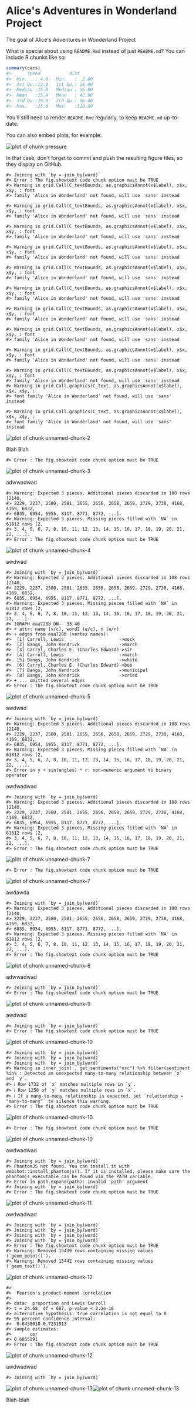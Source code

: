 <!-- README.md is generated from README.Rmd. Please edit that file -->



# Alice's Adventures in Wonderland Project

<!-- badges: start -->
<!-- badges: end -->

The goal of Alice's Adventures in Wonderland Project

What is special about using `README.Rmd` instead of just `README.md`? You can include R chunks like so:


```r
summary(cars)
#>      speed           dist       
#>  Min.   : 4.0   Min.   :  2.00  
#>  1st Qu.:12.0   1st Qu.: 26.00  
#>  Median :15.0   Median : 36.00  
#>  Mean   :15.4   Mean   : 42.98  
#>  3rd Qu.:19.0   3rd Qu.: 56.00  
#>  Max.   :25.0   Max.   :120.00
```

You'll still need to render `README.Rmd` regularly, to keep `README.md` up-to-date.

You can also embed plots, for example:

![plot of chunk pressure](figure/pressure-1.png)

In that case, don't forget to commit and push the resulting figure files, so they display on GitHub.



```
#> Joining with `by = join_by(word)`
#> Error : The fig.showtext code chunk option must be TRUE
#> Warning in grid.Call(C_textBounds, as.graphicsAnnot(x$label), x$x, x$y, : font
#> family 'Alice in Wonderland' not found, will use 'sans' instead

#> Warning in grid.Call(C_textBounds, as.graphicsAnnot(x$label), x$x, x$y, : font
#> family 'Alice in Wonderland' not found, will use 'sans' instead

#> Warning in grid.Call(C_textBounds, as.graphicsAnnot(x$label), x$x, x$y, : font
#> family 'Alice in Wonderland' not found, will use 'sans' instead

#> Warning in grid.Call(C_textBounds, as.graphicsAnnot(x$label), x$x, x$y, : font
#> family 'Alice in Wonderland' not found, will use 'sans' instead

#> Warning in grid.Call(C_textBounds, as.graphicsAnnot(x$label), x$x, x$y, : font
#> family 'Alice in Wonderland' not found, will use 'sans' instead

#> Warning in grid.Call(C_textBounds, as.graphicsAnnot(x$label), x$x, x$y, : font
#> family 'Alice in Wonderland' not found, will use 'sans' instead

#> Warning in grid.Call(C_textBounds, as.graphicsAnnot(x$label), x$x, x$y, : font
#> family 'Alice in Wonderland' not found, will use 'sans' instead

#> Warning in grid.Call(C_textBounds, as.graphicsAnnot(x$label), x$x, x$y, : font
#> family 'Alice in Wonderland' not found, will use 'sans' instead

#> Warning in grid.Call(C_textBounds, as.graphicsAnnot(x$label), x$x, x$y, : font
#> family 'Alice in Wonderland' not found, will use 'sans' instead

#> Warning in grid.Call(C_textBounds, as.graphicsAnnot(x$label), x$x, x$y, : font
#> family 'Alice in Wonderland' not found, will use 'sans' instead
#> Warning in grid.Call.graphics(C_text, as.graphicsAnnot(x$label), x$x, x$y, :
#> font family 'Alice in Wonderland' not found, will use 'sans' instead

#> Warning in grid.Call.graphics(C_text, as.graphicsAnnot(x$label), x$x, x$y, :
#> font family 'Alice in Wonderland' not found, will use 'sans' instead
```

![plot of chunk unnamed-chunk-2](figure/unnamed-chunk-2-1.png)

Blah Blah


```
#> Error : The fig.showtext code chunk option must be TRUE
```

![plot of chunk unnamed-chunk-3](figure/unnamed-chunk-3-1.png)

adwwadwad


```
#> Warning: Expected 3 pieces. Additional pieces discarded in 108 rows [2140,
#> 2229, 2237, 2580, 2581, 2655, 2656, 2658, 2659, 2729, 2730, 4168, 4169, 6832,
#> 6835, 6954, 6955, 8117, 8771, 8772, ...].
#> Warning: Expected 3 pieces. Missing pieces filled with `NA` in 61812 rows [2,
#> 3, 4, 5, 6, 7, 8, 10, 11, 12, 13, 14, 15, 16, 17, 18, 19, 20, 21, 22, ...].
#> Error : The fig.showtext code chunk option must be TRUE
```

![plot of chunk unnamed-chunk-4](figure/unnamed-chunk-4-1.png)

awdwad


```
#> Joining with `by = join_by(word)`
#> Warning: Expected 3 pieces. Additional pieces discarded in 108 rows [2140,
#> 2229, 2237, 2580, 2581, 2655, 2656, 2658, 2659, 2729, 2730, 4168, 4169, 6832,
#> 6835, 6954, 6955, 8117, 8771, 8772, ...].
#> Warning: Expected 3 pieces. Missing pieces filled with `NA` in 61812 rows [2,
#> 3, 4, 5, 6, 7, 8, 10, 11, 12, 13, 14, 15, 16, 17, 18, 19, 20, 21, 22, ...].
#> IGRAPH eaa728b DN-- 33 40 -- 
#> + attr: name (v/c), word2 (e/c), n (e/n)
#> + edges from eaa728b (vertex names):
#>  [1] Carroll, Lewis                     ->mock     
#>  [2] Bangs, John Kendrick               ->march    
#>  [3] Carryl, Charles E. (Charles Edward)->sir      
#>  [4] Carroll, Lewis                     ->march    
#>  [5] Bangs, John Kendrick               ->white    
#>  [6] Carryl, Charles E. (Charles Edward)->bob      
#>  [7] Bangs, John Kendrick               ->municipal
#>  [8] Bangs, John Kendrick               ->cried    
#> + ... omitted several edges
#> Error : The fig.showtext code chunk option must be TRUE
```

![plot of chunk unnamed-chunk-5](figure/unnamed-chunk-5-1.png)

awdwad


```
#> Joining with `by = join_by(word)`
#> Warning: Expected 3 pieces. Additional pieces discarded in 108 rows [2140,
#> 2229, 2237, 2580, 2581, 2655, 2656, 2658, 2659, 2729, 2730, 4168, 4169, 6832,
#> 6835, 6954, 6955, 8117, 8771, 8772, ...].
#> Warning: Expected 3 pieces. Missing pieces filled with `NA` in 61812 rows [2,
#> 3, 4, 5, 6, 7, 8, 10, 11, 12, 13, 14, 15, 16, 17, 18, 19, 20, 21, 22, ...].
#> Error in y + sin(angles) * r: non-numeric argument to binary operator
```

awdwadwad


```
#> Joining with `by = join_by(word)`
#> Warning: Expected 3 pieces. Additional pieces discarded in 108 rows [2140,
#> 2229, 2237, 2580, 2581, 2655, 2656, 2658, 2659, 2729, 2730, 4168, 4169, 6832,
#> 6835, 6954, 6955, 8117, 8771, 8772, ...].
#> Warning: Expected 3 pieces. Missing pieces filled with `NA` in 61812 rows [2,
#> 3, 4, 5, 6, 7, 8, 10, 11, 12, 13, 14, 15, 16, 17, 18, 19, 20, 21, 22, ...].
#> Error : The fig.showtext code chunk option must be TRUE
```

![plot of chunk unnamed-chunk-7](figure/unnamed-chunk-7-1.png)

```
#> Error : The fig.showtext code chunk option must be TRUE
```

![plot of chunk unnamed-chunk-7](figure/unnamed-chunk-7-2.png)

awdawda


```
#> Joining with `by = join_by(word)`
#> Warning: Expected 3 pieces. Additional pieces discarded in 108 rows [2140,
#> 2229, 2237, 2580, 2581, 2655, 2656, 2658, 2659, 2729, 2730, 4168, 4169, 6832,
#> 6835, 6954, 6955, 8117, 8771, 8772, ...].
#> Warning: Expected 3 pieces. Missing pieces filled with `NA` in 61812 rows [2,
#> 3, 4, 5, 6, 7, 8, 10, 11, 12, 13, 14, 15, 16, 17, 18, 19, 20, 21, 22, ...].
#> Error : The fig.showtext code chunk option must be TRUE
```

![plot of chunk unnamed-chunk-8](figure/unnamed-chunk-8-1.png)

adwwadwad


```
#> Joining with `by = join_by(word)`
#> Error : The fig.showtext code chunk option must be TRUE
```

![plot of chunk unnamed-chunk-9](figure/unnamed-chunk-9-1.png)

awdwad


```
#> Joining with `by = join_by(word)`
#> Error : The fig.showtext code chunk option must be TRUE
```

![plot of chunk unnamed-chunk-10](figure/unnamed-chunk-10-1.png)

```
#> Joining with `by = join_by(word)`
#> Joining with `by = join_by(word)`
#> Joining with `by = join_by(word)`
#> Warning in inner_join(., get_sentiments("nrc") %>% filter(sentiment %in% : Detected an unexpected many-to-many relationship between `x` and `y`.
#> ℹ Row 1732 of `x` matches multiple rows in `y`.
#> ℹ Row 1250 of `y` matches multiple rows in `x`.
#> ℹ If a many-to-many relationship is expected, set `relationship = "many-to-many"` to silence this warning.
#> Error : The fig.showtext code chunk option must be TRUE
```

![plot of chunk unnamed-chunk-10](figure/unnamed-chunk-10-2.png)

```
#> Error : The fig.showtext code chunk option must be TRUE
```

![plot of chunk unnamed-chunk-10](figure/unnamed-chunk-10-3.png)

awdwadwad


```
#> Joining with `by = join_by(word)`
#> PhantomJS not found. You can install it with webshot::install_phantomjs(). If it is installed, please make sure the phantomjs executable can be found via the PATH variable.
#> Error in path.expand(path): invalid 'path' argument
#> Joining with `by = join_by(word)`
#> Error : The fig.showtext code chunk option must be TRUE
```

![plot of chunk unnamed-chunk-11](figure/unnamed-chunk-11-1.png)

awdwadwad


```
#> Joining with `by = join_by(word)`
#> Joining with `by = join_by(word)`
#> Joining with `by = join_by(word)`
#> Joining with `by = join_by(word)`
#> Error : The fig.showtext code chunk option must be TRUE
#> Warning: Removed 15439 rows containing missing values (`geom_point()`).
#> Warning: Removed 15442 rows containing missing values (`geom_text()`).
```

![plot of chunk unnamed-chunk-12](figure/unnamed-chunk-12-1.png)

```
#> 
#> 	Pearson's product-moment correlation
#> 
#> data:  proportion and Lewis Carroll
#> t = 24.68, df = 687, p-value < 2.2e-16
#> alternative hypothesis: true correlation is not equal to 0
#> 95 percent confidence interval:
#>  0.6438018 0.7231913
#> sample estimates:
#>       cor 
#> 0.6855291
#> Error : The fig.showtext code chunk option must be TRUE
```

![plot of chunk unnamed-chunk-12](figure/unnamed-chunk-12-2.png)

awdwadwad


```
#> Joining with `by = join_by(word)`
```

![plot of chunk unnamed-chunk-13](figure/unnamed-chunk-13-1.png)![plot of chunk unnamed-chunk-13](figure/unnamed-chunk-13-2.png)

Blah-blah

